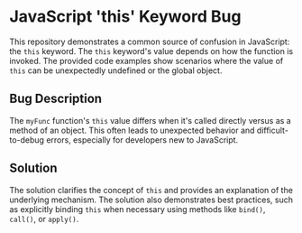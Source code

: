 # JavaScript 'this' Keyword Bug

This repository demonstrates a common source of confusion in JavaScript: the `this` keyword.  The `this` keyword's value depends on how the function is invoked.  The provided code examples show scenarios where the value of `this` can be unexpectedly undefined or the global object.

## Bug Description
The `myFunc` function's `this` value differs when it's called directly versus as a method of an object. This often leads to unexpected behavior and difficult-to-debug errors, especially for developers new to JavaScript.

## Solution
The solution clarifies the concept of `this` and provides an explanation of the underlying mechanism.  The solution also demonstrates best practices, such as explicitly binding `this` when necessary using methods like `bind()`, `call()`, or `apply()`.